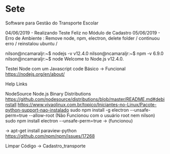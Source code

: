 # Sete
Software para Gestão do Transporte Escolar

04/06/2019 - Realizando Teste Feliz no Módulo de Cadastro
05/06/2019 - Erro de Ambiente : Remove node, npm, electron, delete folder / continuou erro / reinstalou ubuntu / 

nilson@ncamaraljr:~$ nodejs -v
v12.4.0
nilson@ncamaraljr:~$ npm -v
6.9.0
nilson@ncamaraljr:~$ node
Welcome to Node.js v12.4.0.

Testei Node com um Javascript code Básico -> Funcional
https://nodejs.org/en/about/





Help Links

NodeSource Node.js Binary Distributions
https://github.com/nodesource/distributions/blob/master/README.md#debinstall
https://www.vivaolinux.com.br/topico/Iniciantes-no-Linux/Pacote-python-support-nao-instalado
sudo npm install -g electron --unsafe-perm=true --allow-root (Não Funcionou com o usuário root nem nilson)
sudo npm install electron --unsafe-perm=true -> (funcionou)

-> apt-get install paraview-python 
https://github.com/npm/npm/issues/17268

Limpar Código -> Cadastro_transporte 

